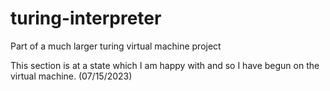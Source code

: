 # turing-interpreter
Part of a much larger turing virtual machine project

This section is at a state which I am happy with and so I have begun on the virtual machine. (07/15/2023)

